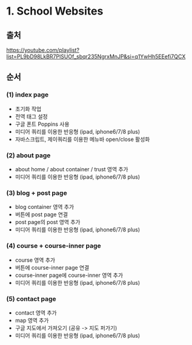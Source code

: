 # 1. School Websites
## 출처 
https://youtube.com/playlist?list=PL9bD98LkBR7PlSUOf_sbqr235NgrxMnJP&si=q1YwHh5EEefi7QCX


## 순서
### (1) index page
- 초기화 작업
- 전역 태그 설정
- 구글 폰트 Poppins 사용
- 미디어 쿼리를 이용한 반응형 (ipad, iphone6/7/8 plus)
- 자바스크립트, 제이쿼리를 이용한 메뉴바 open/close 활성화

### (2) about page
- about home / about container / trust 영역 추가
- 미디어 쿼리를 이용한 반응형 (ipad, iphone6/7/8 plus)

### (3) blog + post page
- blog container 영역 추가
- 버튼에 post page 연결
- post page의 post 영역 추가
- 미디어 쿼리를 이용한 반응형 (ipad, iphone6/7/8 plus)

### (4) course + course-inner page
- course 영역 추가
- 버튼에 course-inner page 연결
- course-inner page에 course-inner 영역 추가
- 미디어 쿼리를 이용한 반응형 (ipad, iphone6/7/8 plus)

### (5) contact page
- contact 영역 추가
- map 영역 추가
- 구글 지도에서 가져오기 (공유 -> 지도 퍼가기)
- 미디어 쿼리를 이용한 반응형 (ipad, iphone6/7/8 plus)